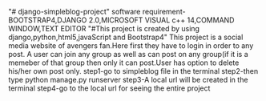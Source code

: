 "# django-simpleblog-project" 
software requirement-BOOTSTRAP4,DJANGO 2.0,MICROSOFT VISUAL c++ 14,COMMAND WINDOW,TEXT EDITOR
"#This project is created by using django,python,html5,javaScript and Bootstrap4"
This project is a social media website of avengers fan.Here first they have to login in order to any post. A user can join any group 
as well as can post on any group(if it is a memeber of that group then only it can post.User has option to delete his/her own post only.
step1-go to simpleblog file in the terminal
step2-then type python manage.py runserver 
step3-A local url will be created in the terminal
step4-go to the local url for seeing the entire project


